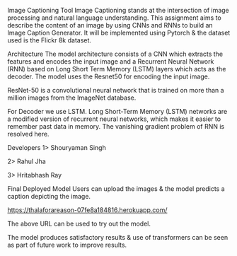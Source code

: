 Image Captioning Tool
Image Captioning stands at the intersection of image processing and natural language understanding. This assignment aims to describe the content of an image by using CNNs and RNNs to build an Image Caption Generator. It will be implemented using Pytorch & the dataset used is the Flickr 8k dataset.

Architecture
The model architecture consists of a CNN which extracts the features and encodes the input image and a Recurrent Neural Network (RNN) based on Long Short Term Memory (LSTM) layers which acts as the decoder. The model uses the Resnet50 for encoding the input image.

ResNet-50 is a convolutional neural network that is trained on more than a million images from the ImageNet database.

For Decoder we use LSTM. Long Short-Term Memory (LSTM) networks are a modified version of recurrent neural networks, which makes it easier to remember past data in memory. The vanishing gradient problem of RNN is resolved here.

Developers
1> Shouryaman Singh

2> Rahul Jha

3> Hritabhash Ray

Final Deployed Model
Users can upload the images & the model predicts a caption depicting the image.

https://thalaforareason-07fe8a184816.herokuapp.com/

The above URL can be used to try out the model.

The model produces satisfactory results & use of transformers can be seen as part of future work to improve results.
